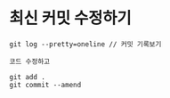 # 최신 커밋 수정하기


    git log --pretty=oneline // 커밋 기록보기
    
    코드 수정하고

    git add .
    git commit --amend